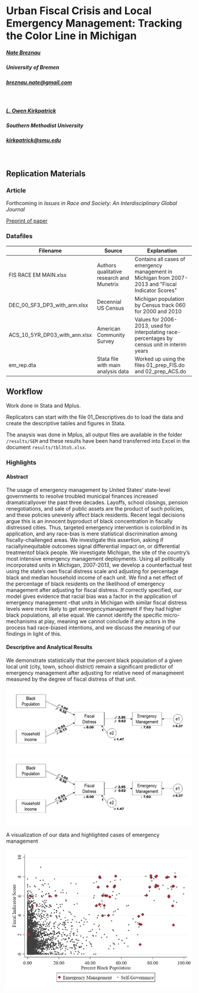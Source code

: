 # Urban Fiscal Crisis and Local Emergency Management: Tracking the Color Line in Michigan

##### [Nate Breznau](https://sites.google.com/site/nbreznau/)
##### University of Bremen
##### breznau.nate@gmail.com
</br>

##### [L. Owen Kirkpatrick](https://www.smu.edu/Dedman/Academics/Departments/Sociology/People/Faculty/LucasOwenKirkpatrick)
##### Southern Methodist University
##### kirkpatrick@smu.edu

</br>

## Replication Materials

### Article

Forthcoming in *Issues in Race and Society: An Interdisciplinary Global Journal*

[Preprint of paper](https://osf.io/k9ve7/)

### Datafiles

| Filename | Source | Explanation |
| ----- | ----- | -----|
| FIS RACE EM MAIN.xlsx | Authors qualitative research and Munetrix | Contains all cases of emergency management in Michigan from 2007-2013 and "Fiscal Indicator Scores" |
| DEC_00_SF3_DP3_with_ann.xlsx | Decennial US Census | Michigan population by Census track 060 for 2000 and 2010 |
| ACS_10_5YR_DP03_with_ann.xlsx | American Community Survey | Values for 2006-2013, used for interpolating race-percentages by census unit in interim years |
| em_rep.dta | Stata file with main analysis data | Worked up using the files 01_prep_FIS.do and 02_prep_ACS.do |

## Workflow

Work done in Stata and Mplus.

Replicators can start with the file 01_Descriptives.do to load the data and create the descriptive tables and figures in Stata. 

The anaysis was done in Mplus, all output files are available in the folder `/results/SEM` and these results have been hand transferred into Excel in the document `results/tbl3to5.xlsx`.

### Highlights

#### Abstract

The  usage  of  emergency  management  by  United  States’  state-level  governments  to resolve  troubled  municipal  finances  increased  dramaticallyover  the  past  three  decades. Layoffs, school closings, pension renegotiations, and sale of public assets are the product of such policies, and these policies unevenly affect black residents. Recent legal decisions argue  this  is  an  innocent  byproduct  of  black  concentration  in  fiscally  distressed  cities. Thus, targeted emergency  intervention is colorblind in its application, and any  race-bias is  mere  statistical  discrimination  among  fiscally-challenged  areas.  We  investigate  this assertion,  asking  if  raciallyinequitable  outcomes  signal differential  impact  on,  or differential treatmentof black people. We investigate Michigan, the site of the country’s most  intensive  emergency  management  deployments.  Using  all  politically  incorporated units  in  Michigan,  2007-2013, we develop a counterfactual test using the state’s own fiscal distress scale and adjusting for percentage black and median household income of each  unit.  We  find  a  net  effect  of the percentage  of black  residents  on  the  likelihood  of emergency  management  after  adjusting  for  fiscal  distress.  If  correctly  specified,  our model  gives  evidence  that  racial  bias  was  a  factor  in  the  application  of  emergency management –that units in Michigan with similar fiscal distress levels were more likely to  get  emergencymanagement  if  they  had  higher  black  populations,  all  else  equal.  We cannot  identify  the  specific  micro-mechanisms  at  play,  meaning  we  cannot  conclude  if any  actors in the process had race-biased intentions, and we discuss the meaning of our findings in light of this.

#### Descriptive and Analytical Results

We demonstrate statistically that the percent black population of a given local unit (city, town, school district) remain a significant predictor of emergency management after adjusting for relative need of managmeent measured by the degree of fiscal distress of that unit.

![Fig 2a](results/Fig2a.png "Figure 2a")
![Fig 2b](results/Fig2a.png "Figure 2b")

A visualization of our data and highlighted cases of emergency management

![Fig 3](results/fig3.png "Figure 3")

